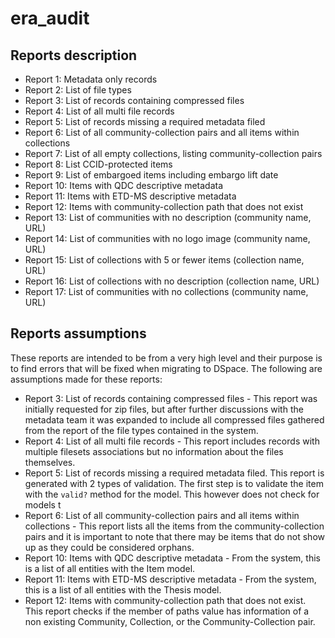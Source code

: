 # era_audit

## Reports description

+ Report 1: Metadata only records
+ Report 2: List of file types
+ Report 3: List of records containing compressed files
+ Report 4: List of all multi file records
+ Report 5: List of records missing a required metadata filed
+ Report 6: List of all community-collection pairs and all items within collections
+ Report 7: List of all empty collections, listing community-collection pairs
+ Report 8: List CCID-protected items
+ Report 9: List of embargoed items including embargo lift date
+ Report 10: Items with QDC descriptive metadata
+ Report 11: Items with ETD-MS descriptive metadata
+ Report 12: Items with community-collection path that does not exist
+ Report 13: List of communities with no description (community name, URL)
+ Report 14: List of communities with no logo image (community name, URL)
+ Report 15: List of collections with 5 or fewer items (collection name, URL)
+ Report 16: List of collections with no description (collection name, URL)
+ Report 17: List of communities with no collections (community name, URL)

## Reports assumptions

These reports are intended to be from a very high level and their purpose is to
find errors that will be fixed when migrating to DSpace. The following are
assumptions made for these reports:

+ Report 3: List of records containing compressed files - This report was initially requested for zip files, but after further discussions with the metadata team it was expanded to include all compressed files gathered from the report of the file types contained in the system.
+ Report 4: List of all multi file records - This report includes records with multiple filesets associations but no information about the files themselves.
+ Report 5: List of records missing a required metadata filed. This report is generated with 2 types of validation. The first step is to validate the item with the `valid?` method for the model. This however does not check for models t
+ Report 6: List of all community-collection pairs and all items within collections - This report lists all the items from the community-collection pairs and it is important to note that there may be items that do not show up as they could be considered orphans.
+ Report 10: Items with QDC descriptive metadata - From the system, this is a list of all entities with the Item model.
+ Report 11: Items with ETD-MS descriptive metadata - From the system, this is a list of all entities with the Thesis model.
+ Report 12: Items with community-collection path that does not exist. This report checks if the member of paths value has information of a non existing Community, Collection, or the Community-Collection pair.

